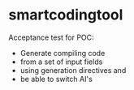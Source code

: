 # smartcodingtool

Acceptance test for POC:
- Generate compiling code
- from a set of input fields
- using generation directives and
- be able to switch AI's